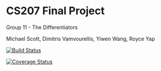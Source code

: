 # CS207 Final Project
Group 11 - The Differentiators

Michael Scott, Dimitris Vamvourellis, Yiwen Wang, Royce Yap

[![Build Status](https://travis-ci.org/the-differentiators/cs207-FinalProject.svg?branch=master)](https://travis-ci.org/the-differentiators/cs207-FinalProject)

[![Coverage Status](https://codecov.io/gh/the-differentiators/cs207-FinalProject/branch/master/graph/badge.svg)](https://codecov.io/gh/the-differentiators/cs207-FinalProject)
